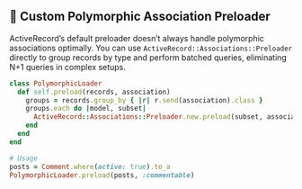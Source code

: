 ## 🔄 Custom Polymorphic Association Preloader

ActiveRecord’s default preloader doesn’t always handle polymorphic associations optimally. You can use `ActiveRecord::Associations::Preloader` directly to group records by type and perform batched queries, eliminating N+1 queries in complex setups.

```ruby
class PolymorphicLoader
  def self.preload(records, association)
    groups = records.group_by { |r| r.send(association).class }
    groups.each do |model, subset|
      ActiveRecord::Associations::Preloader.new.preload(subset, association)
    end
  end
end

# Usage
posts = Comment.where(active: true).to_a
PolymorphicLoader.preload(posts, :commentable)
```
